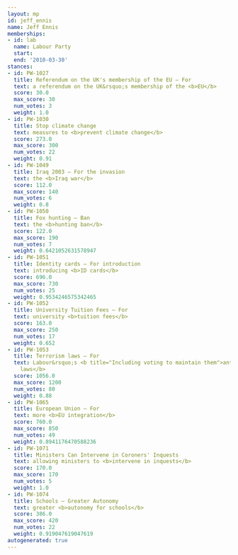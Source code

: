 ```yaml
---
layout: mp
id: jeff_ennis
name: Jeff Ennis
memberships:
- id: lab
  name: Labour Party
  start: 
  end: '2010-03-30'
stances:
- id: PW-1027
  title: Referendum on the UK's membership of the EU — For
  text: a referendum on the UK&rsquo;s membership of the <b>EU</b>
  score: 30.0
  max_score: 30
  num_votes: 3
  weight: 1.0
- id: PW-1030
  title: Stop climate change
  text: measures to <b>prevent climate change</b>
  score: 273.0
  max_score: 300
  num_votes: 22
  weight: 0.91
- id: PW-1049
  title: Iraq 2003 — For the invasion
  text: the <b>Iraq war</b>
  score: 112.0
  max_score: 140
  num_votes: 6
  weight: 0.8
- id: PW-1050
  title: Fox hunting — Ban
  text: the <b>hunting ban</b>
  score: 122.0
  max_score: 190
  num_votes: 7
  weight: 0.6421052631578947
- id: PW-1051
  title: Identity cards — For introduction
  text: introducing <b>ID cards</b>
  score: 696.0
  max_score: 730
  num_votes: 25
  weight: 0.9534246575342465
- id: PW-1052
  title: University Tuition Fees — For
  text: university <b>tuition fees</b>
  score: 163.0
  max_score: 250
  num_votes: 17
  weight: 0.652
- id: PW-1053
  title: Terrorism laws — For
  text: Labour&rsquo;s <b title="Including voting to maintain them">anti-terrorism
    laws</b>
  score: 1056.0
  max_score: 1200
  num_votes: 80
  weight: 0.88
- id: PW-1065
  title: European Union — For
  text: more <b>EU integration</b>
  score: 760.0
  max_score: 850
  num_votes: 49
  weight: 0.8941176470588236
- id: PW-1071
  title: Ministers Can Intervene in Coroners' Inquests
  text: allowing ministers to <b>intervene in inquests</b>
  score: 170.0
  max_score: 170
  num_votes: 5
  weight: 1.0
- id: PW-1074
  title: Schools — Greater Autonomy
  text: greater <b>autonomy for schools</b>
  score: 386.0
  max_score: 420
  num_votes: 22
  weight: 0.919047619047619
autogenerated: true
---
```

